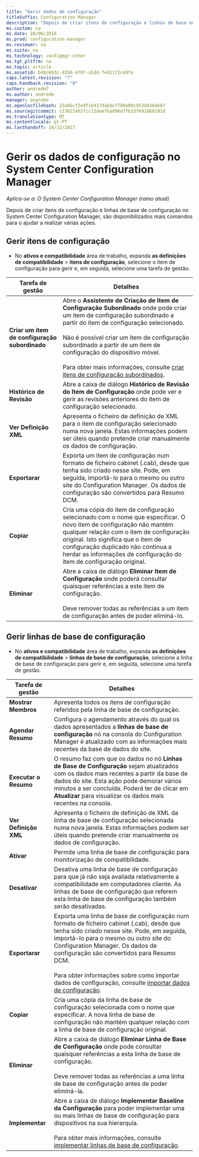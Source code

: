 ```yaml
---
title: "Gerir dados de configuração"
titleSuffix: Configuration Manager
description: "Depois de criar itens de configuração e linhas de base no System Center Configuration Manager, pode utilizar outros comandos para efetuar diversas ações."
ms.custom: na
ms.date: 10/06/2016
ms.prod: configuration-manager
ms.reviewer: na
ms.suite: na
ms.technology: configmgr-other
ms.tgt_pltfrm: na
ms.topic: article
ms.assetid: b48c693c-d2b0-4707-a5dd-fe92172c49fe
caps.latest.revision: "7"
caps.handback.revision: "0"
author: andredm7
ms.author: andredm
manager: angrobe
ms.openlocfilehash: 23a6bcf2e9fcb417dabde7700e09c953d436deb7
ms.sourcegitcommit: c236214b2fcc13dae7bad96d7fb33f692868191d
ms.translationtype: MT
ms.contentlocale: pt-PT
ms.lasthandoff: 10/12/2017
---
```

# <a name="manage-configuration-data-in-system-center-configuration-manager"></a>Gerir os dados de configuração no System Center Configuration Manager

*Aplica-se a: O System Center Configuration Manager (ramo atual)*

Depois de criar itens de configuração e linhas de base de configuração no System Center Configuration Manager, são disponibilizados mais comandos para o ajudar a realizar várias ações.  

## <a name="manage-configuration-items"></a>Gerir itens de configuração  

-   No **ativos e compatibilidade** área de trabalho, expanda **as definições de compatibilidade** > **itens de configuração**, selecione o item de configuração para gerir e, em seguida, selecione uma tarefa de gestão.  

|Tarefa de gestão|Detalhes|  
|---------------------|-------------|  
|**Criar um item de configuração subordinado**|Abre o **Assistente de Criação de Item de Configuração Subordinado** onde pode criar um item de configuração subordinado a partir do item de configuração selecionado.<br /><br /> Não é possível criar um item de configuração subordinado a partir de um item de configuração do dispositivo móvel.<br /><br /> Para obter mais informações, consulte [criar itens de configuração subordinados](../../compliance/deploy-use/create-child-configuration-items.md).|  
|**Histórico de Revisão**|Abre a caixa de diálogo **Histórico de Revisão do Item de Configuração** onde pode ver e gerir as revisões anteriores do item de configuração selecionado.|  
|**Ver Definição XML**|Apresenta o ficheiro de definição de XML para o item de configuração selecionado numa nova janela. Estas informações podem ser úteis quando pretende criar manualmente os dados de configuração.|  
|**Exportarar**|Exporta um item de configuração num formato de ficheiro cabinet (.cab), desde que tenha sido criado nesse site. Pode, em seguida, importá-lo para o mesmo ou outro site do Configuration Manager. Os dados de configuração são convertidos para Resumo DCM.|  
|**Copiar**|Cria uma cópia do item de configuração selecionado com o nome que especificar. O novo item de configuração não mantém qualquer relação com o item de configuração original. Isto significa que o item de configuração duplicado não continua a herdar as informações de configuração do item de configuração original.|  
|**Eliminar**|Abre a caixa de diálogo **Eliminar Item de Configuração** onde poderá consultar quaisquer referências a este item de configuração.<br /><br /> Deve remover todas as referências a um item de configuração antes de poder eliminá-lo.|  

## <a name="manage-configuration-baselines"></a>Gerir linhas de base de configuração  

-   No **ativos e compatibilidade** área de trabalho, expanda **as definições de compatibilidade** > **linhas de base de configuração**, selecione a linha de base de configuração para gerir e, em seguida, selecione uma tarefa de gestão.  


|Tarefa de gestão|Detalhes|  
|---------------------|-------------|  
|**Mostrar Membros**|Apresenta todos os itens de configuração referidos pela linha de base de configuração.|  
|**Agendar Resumo**|Configura o agendamento através do qual os dados apresentados a **linhas de base de configuração** nó na consola do Configuration Manager é atualizado com as informações mais recentes da base de dados do site.|  
|**Executar o Resumo**|O resumo faz com que os dados no nó **Linhas de Base de Configuração** sejam atualizados com os dados mais recentes a partir da base de dados do site. Esta ação pode demorar vários minutos a ser concluída. Poderá ter de clicar em **Atualizar** para visualizar os dados mais recentes na consola.|  
|**Ver Definição XML**|Apresenta o ficheiro de definição de XML da linha de base de configuração selecionada numa nova janela. Estas informações podem ser úteis quando pretende criar manualmente os dados de configuração.|  
|**Ativar**|Permite uma linha de base de configuração para monitorização de compatibilidade.|  
|**Desativar**|Desativa uma linha de base de configuração para que já não seja avaliada relativamente a compatibilidade em computadores cliente. As linhas de base de configuração que referem esta linha de base de configuração também serão desativadas.|  
|**Exportarar**|Exporta uma linha de base de configuração num formato de ficheiro cabinet (.cab), desde que tenha sido criado nesse site. Pode, em seguida, importá-lo para o mesmo ou outro site do Configuration Manager. Os dados de configuração são convertidos para Resumo DCM.<br /><br /> Para obter informações sobre como importar dados de configuração, consulte [importar dados de configuração](../../compliance/deploy-use/import-configuration-data.md).|  
|**Copiar**|Cria uma cópia da linha de base de configuração selecionada com o nome que especificar. A nova linha de base de configuração não mantém qualquer relação com a linha de base de configuração original.|  
|**Eliminar**|Abre a caixa de diálogo **Eliminar Linha de Base de Configuração** onde pode consultar quaisquer referências a esta linha de base de configuração.<br /><br /> Deve remover todas as referências a uma linha de base de configuração antes de poder eliminá-la.|  
|**Implementar**|Abre a caixa de diálogo **Implementar Baseline da Configuração** para poder implementar uma ou mais linhas de base de configuração para dispositivos na sua hierarquia.<br /><br /> Para obter mais informações, consulte [implementar linhas de base de configuração](../../compliance/deploy-use/deploy-configuration-baselines.md).|  
